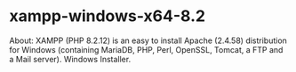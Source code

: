 # xampp-windows-x64-8.2
About: XAMPP (PHP 8.2.12) is an easy to install Apache (2.4.58) distribution for Windows (containing MariaDB, PHP, Perl, OpenSSL, Tomcat, a FTP and a Mail server). Windows Installer.

